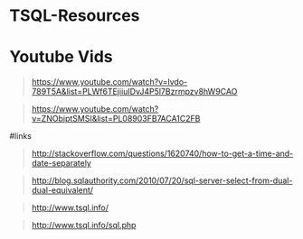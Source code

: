 # TSQL-Resources

#  Youtube Vids

>https://www.youtube.com/watch?v=lvdo-789T5A&list=PLWf6TEjiiuIDvJ4P5l7Bzrmpzv8hW9CAO

>https://www.youtube.com/watch?v=ZNObiptSMSI&list=PL08903FB7ACA1C2FB

#links

>http://stackoverflow.com/questions/1620740/how-to-get-a-time-and-date-separately

>http://blog.sqlauthority.com/2010/07/20/sql-server-select-from-dual-dual-equivalent/

>http://www.tsql.info/

>http://www.tsql.info/sql.php
